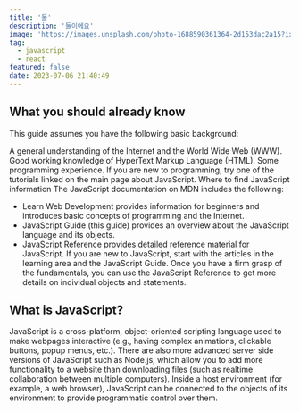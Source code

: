 ```yaml
---
title: '둘'
description: '둘이에요'
image: 'https://images.unsplash.com/photo-1688590361364-2d153dac2a15?ixlib=rb-4.0.3&ixid=M3wxMjA3fDB8MHxlZGl0b3JpYWwtZmVlZHw5fHx8ZW58MHx8fHx8&auto=format&fit=crop&w=500&q=60'
tag:
  - javascript
  - react
featured: false
date: 2023-07-06 21:40:49
---
```



## What you should already know

This guide assumes you have the following basic background:

A general understanding of the Internet and the World Wide Web (WWW).
Good working knowledge of HyperText Markup Language (HTML).
Some programming experience. If you are new to programming, try one of the tutorials linked on the main page about JavaScript.
Where to find JavaScript information
The JavaScript documentation on MDN includes the following:

- Learn Web Development provides information for beginners and introduces basic concepts of programming and the Internet.
- JavaScript Guide (this guide) provides an overview about the JavaScript language and its objects.
- JavaScript Reference provides detailed reference material for JavaScript.
  If you are new to JavaScript, start with the articles in the learning area and the JavaScript Guide. Once you have a firm grasp of the fundamentals, you can use the JavaScript Reference to get more details on individual objects and statements.

## What is JavaScript?

JavaScript is a cross-platform, object-oriented scripting language used to make webpages interactive (e.g., having complex animations, clickable buttons, popup menus, etc.). There are also more advanced server side versions of JavaScript such as Node.js, which allow you to add more functionality to a website than downloading files (such as realtime collaboration between multiple computers). Inside a host environment (for example, a web browser), JavaScript can be connected to the objects of its environment to provide programmatic control over them.

